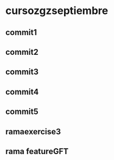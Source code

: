 # cursozgzseptiembre
## commit1
## commit2
## commit3
## commit4
## commit5
## ramaexercise3
## rama featureGFT